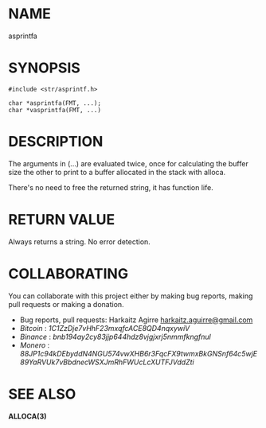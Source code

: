 # NAME

asprintfa

# SYNOPSIS

    #include <str/asprintf.h>
    
    char *asprintfa(FMT, ...);
    char *vasprintfa(FMT, ...)

# DESCRIPTION

The arguments in (...) are evaluated twice, once for calculating the buffer size
the other to print to a buffer allocated in the stack with alloca.

There's no need to free the returned string, it has function life.

# RETURN VALUE

Always returns a string. No error detection.

# COLLABORATING

You can collaborate with this project either by making bug reports,
making pull requests or making a donation.

- Bug reports, pull requests: Harkaitz Agirre <harkaitz.aguirre@gmail.com>
- *Bitcoin* : _1C1ZzDje7vHhF23mxqfcACE8QD4nqxywiV_
- *Binance* : _bnb194ay2cy83jjp644hdz8vjgjxrj5nmmfkngfnul_
- *Monero* : _88JP1c94kDEbyddN4NGU574vwXHB6r3FqcFX9twmxBkGNSnf64c5wjE89YaRVUk7vBbdnecWSXJmRhFWUcLcXUTFJVddZti_

# SEE ALSO

**ALLOCA(3)**
